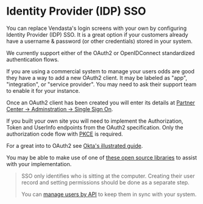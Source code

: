 # Identity Provider (IDP) SSO

You can replace Vendasta's login screens with your own by configuring Identity Provider (IDP) SSO. It is a great option if your customers already have a username & password (or other credentials) stored in your system. 

We currently support either of the OAuth2 or OpenIDConnect standardized authentication flows.

If you are using a commercial system to manage your users odds are good they have a way to add a new OAuth2 client. It may be labeled as "app", "integration", or "service provider". You may need to ask their support team to enable it for your instance.

Once an OAuth2 client has been created you will enter its details at [Partner Center -> Adminstration -> Single Sign On](https://partners.vendasta.com/integrations/sso).


If you built your own site you will need to implement the Authorization, Token and UserInfo endpoints from the OAuth2 specification. Only the authorization code flow with [PKCE](https://www.oauth.com/oauth2-servers/pkce/) is required.

For a great into to OAuth2 see [Okta's illustrated guide](https://developer.okta.com/blog/2019/10/21/illustrated-guide-to-oauth-and-oidc).

You may be able to make use of one of [these open source libraries](https://oauth.net/code/) to assist with your implementation.


> SSO only identifies who is sitting at the computer. 
> Creating their user record and setting permissions should be done as a separate step.
>
> You can [manage users by API](../Guides/Users.md) to keep them in sync with your system.


